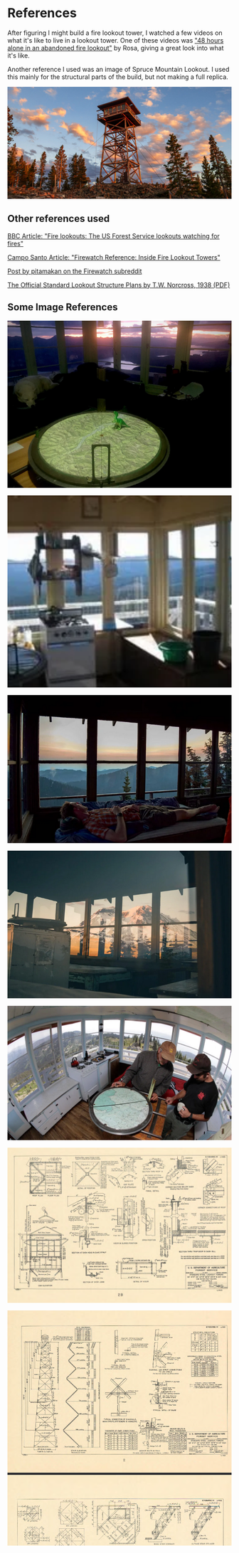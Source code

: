 # References 

After figuring I might build a fire lookout tower, I watched a few videos on what it's like to live in a lookout tower. One of these videos was ["48 hours alone in an abandoned fire lookout"](https://www.youtube.com/watch?v=cRfMxfCJQeM) by Rosa, giving a great look into what it's like.

Another reference I used was an image of Spruce Mountain Lookout. I used this mainly for the structural parts of the build, but not making a full replica.

![Spruce Mountain Lookout](/img/br-2024/references/spruce-mountain-lookout.jpg)

## Other references used

[BBC Article: "Fire lookouts: The US Forest Service lookouts watching for fires"](https://www.bbc.co.uk/news/world-us-canada-57626403)

[Campo Santo Article: "Firewatch Reference: Inside Fire Lookout Towers"](https://blog.camposanto.com/post/140337817612/firewatch-reference-inside-fire-lookout-towers)

[Post by pitamakan on the Firewatch subreddit](https://www.reddit.com/r/Firewatch/comments/158cwkj/some_of_the_firewatch_devs_backpacked_into_my/)

[The Official Standard Lookout Structure Plans by T.W. Norcross, 1938 (PDF)](https://www.fs.usda.gov/eng/facilities/documents/1938_USDA-FS_StdLookoutPlans.pdf)

## Some Image References 

![Interior 1](/img/br-2024/references/interior-ref-1.png)

![Interior 2](/img/br-2024/references/interior-ref-2.png)

![Interior 3](/img/br-2024/references/interior-ref-3.png)

![Interior 4](/img/br-2024/references/interior-ref-4.png)

![Interior 5](/img/br-2024/references/interior-ref-5.webp)

![Structure Plan 1](/img/br-2024/references/structure-plan-1.png)

![Structure Plan 2](/img/br-2024/references/structure-plan-2.png)